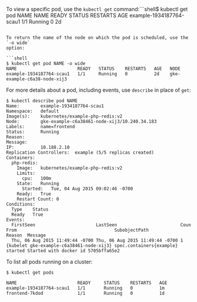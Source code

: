 To view a specific pod, use the `kubectl get` command:```shell$ kubectl get pod NAME
NAME                       READY   STATUS    RESTARTS   AGE
example-1934187764-scau1   1/1     Running   0          2d
```

To return the name of the node on which the pod is scheduled, use the `-o wide`
option:

```shell
$ kubectl get pod NAME -o wide
NAME                       READY   STATUS    RESTARTS   AGE   NODE
example-1934187764-scau1   1/1     Running   0          2d    gke-example-c6a38-node-xij3
```

For more details about a pod, including events, use `describe` in place of
`get`:

```shell
$ kubectl describe pod NAME
Name:        example-1934187764-scau1
Namespace:   default
Image(s):    kubernetes/example-php-redis:v2
Node:        gke-example-c6a38461-node-xij3/10.240.34.183
Labels:      name=frontend
Status:      Running
Reason:
Message:
IP:          10.188.2.10
Replication Controllers:  example (5/5 replicas created)
Containers:
  php-redis:
    Image:   kubernetes/example-php-redis:v2
    Limits:
      cpu:   100m
    State:   Running
      Started:   Tue, 04 Aug 2015 09:02:46 -0700
    Ready:   True
    Restart Count: 0
Conditions:
  Type    Status
  Ready   True
Events:
  FirstSeen                       LastSeen                        Coun From                                     SubobjectPath            Reason  Message
  Thu, 06 Aug 2015 11:49:44 -0700 Thu, 06 Aug 2015 11:49:44 -0700 1    {kubelet gke-example-c6a38461-node-xij3} spec.containers{example} started Started with docker id 5705bffa65e2
```

To list all pods running on a cluster:

```shell
$ kubectl get pods

NAME                       READY     STATUS    RESTARTS   AGE
example-1934187764-scau1   1/1       Running   0          1m
frontend-7kdod             1/1       Running   0          1d
```